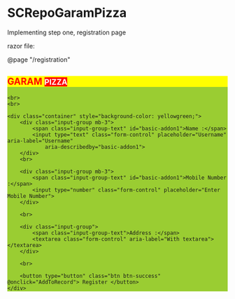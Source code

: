 # SCRepoGaramPizza
Implementing step one, registration page


razor file:

@page "/registration"
<div style="background-color: yellowgreen;">
    <h2 style="background-color: yellow; color:red">
        GARAM
        <small class="text-body-secondary" style="background-color: red; color:white">PIZZA</small>
    </h2>

    <br>
    <br>

    <div class="container" style="background-color: yellowgreen;">
        <div class="input-group mb-3">
            <span class="input-group-text" id="basic-addon1">Name :</span>
            <input type="text" class="form-control" placeholder="Username" aria-label="Username"
                aria-describedby="basic-addon1">
        </div>
        <br>

        <div class="input-group mb-3">
            <span class="input-group-text" id="basic-addon1">Mobile Number :</span>
            <input type="number" class="form-control" placeholder="Enter Mobile Number">
        </div>

        <br>

        <div class="input-group">
            <span class="input-group-text">Address :</span>
            <textarea class="form-control" aria-label="With textarea"></textarea>
        </div>

        <br>

        <button type="button" class="btn btn-success" @onclick="AddToRecord"> Register </button>
    </div>

</div>
